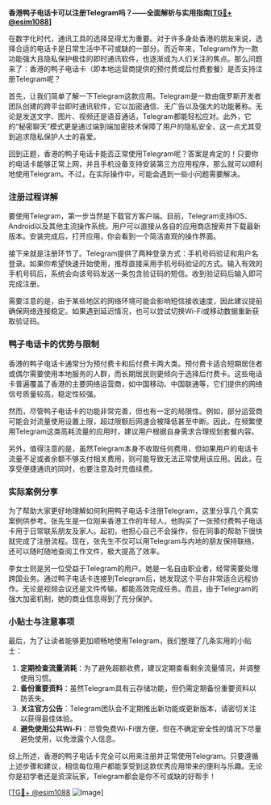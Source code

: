 **香港鸭子电话卡可以注册Telegram吗？——全面解析与实用指南[[TG💪+ @esim1088](https://t.me/s/esim1088)]**

在数字化时代，通讯工具的选择显得尤为重要。对于许多身处香港的朋友来说，选择合适的电话卡是日常生活中不可或缺的一部分。而近年来，Telegram作为一款功能强大且隐私保护极佳的即时通讯软件，也逐渐成为人们关注的焦点。那么问题来了：香港的鸭子电话卡（即本地运营商提供的预付费或后付费套餐）是否支持注册Telegram呢？

首先，让我们简单了解一下Telegram这款应用。Telegram是一款由俄罗斯开发者团队创建的跨平台即时通讯软件，它以加密通信、无广告以及强大的功能著称。无论是发送文字、图片、视频还是语音通话，Telegram都能轻松应对。此外，它的“秘密聊天”模式更是通过端到端加密技术保障了用户的隐私安全，这一点尤其受到追求隐私保护人士的喜爱。

回到正题，香港的鸭子电话卡能否正常使用Telegram呢？答案是肯定的！只要你的电话卡能够正常上网，并且手机设备支持安装第三方应用程序，那么就可以顺利地使用Telegram。不过，在实际操作中，可能会遇到一些小问题需要解决。

### 注册过程详解

要使用Telegram，第一步当然是下载官方客户端。目前，Telegram支持iOS、Android以及其他主流操作系统。用户可以直接从各自的应用商店搜索并下载最新版本。安装完成后，打开应用，你会看到一个简洁直观的操作界面。

接下来就是注册环节了。Telegram提供了两种登录方式：手机号码验证和用户名登录。如果你希望快速开始使用，推荐直接采用手机号码验证的方式。输入有效的手机号码后，系统会向该号码发送一条包含验证码的短信。收到验证码后输入即可完成注册。

需要注意的是，由于某些地区的网络环境可能会影响短信接收速度，因此建议提前确保网络连接稳定。如果遇到延迟情况，也可以尝试切换Wi-Fi或移动数据重新获取验证码。

### 鸭子电话卡的优势与限制

香港的鸭子电话卡通常分为预付费卡和后付费卡两大类。预付费卡适合短期居住者或偶尔需要使用本地服务的人群，而长期居民则更倾向于选择后付费卡。这些电话卡普遍覆盖了香港的主要网络运营商，如中国移动、中国联通等，它们提供的网络信号质量较高，稳定性较强。

然而，尽管鸭子电话卡的功能非常完善，但也有一定的局限性。例如，部分运营商可能会对流量使用设置上限，超过限额后网速会被降低甚至中断。因此，在频繁使用Telegram这类高耗流量的应用时，建议用户根据自身需求合理规划套餐内容。

另外，值得注意的是，虽然Telegram本身不收取任何费用，但如果用户的电话卡流量不足或者余额不够支付相关费用，则可能导致无法正常使用该应用。因此，在享受便捷通讯的同时，也要注意及时充值续费。

### 实际案例分享

为了帮助大家更好地理解如何利用鸭子电话卡注册Telegram，这里分享几个真实案例供参考。张先生是一位刚来香港工作的年轻人，他购买了一张预付费鸭子电话卡用于日常联系朋友及家人。起初，他担心自己不会操作，但在同事的帮助下很快就完成了注册流程。现在，张先生不仅可以用Telegram与内地的朋友保持联络，还可以随时随地查阅工作文件，极大提高了效率。

李女士则是另一位受益于Telegram的用户。她是一名自由职业者，经常需要处理跨国业务。通过鸭子电话卡连接到Telegram后，她发现这个平台非常适合远程协作。无论是视频会议还是文件传输，都能高效完成任务。而且，由于Telegram的强大加密机制，她的商业信息得到了充分保护。

### 小贴士与注意事项

最后，为了让读者能够更加顺畅地使用Telegram，我们整理了几条实用的小贴士：

1. **定期检查流量消耗**：为了避免超额收费，建议定期查看剩余流量情况，并调整使用习惯。
2. **备份重要资料**：虽然Telegram具有云存储功能，但仍需定期备份重要资料以防丢失。
3. **关注官方公告**：Telegram团队会不定期推出新功能或更新版本，请密切关注以获得最佳体验。
4. **避免使用公共Wi-Fi**：尽管免费Wi-Fi很方便，但在不确定安全性的情况下尽量避免使用，以免泄露个人信息。

综上所述，香港的鸭子电话卡完全可以用来注册并正常使用Telegram。只要遵循上述步骤和建议，相信每位用户都能享受到这款优秀应用带来的便利与乐趣。无论你是初学者还是资深玩家，Telegram都会是你不可或缺的好帮手！

[[TG💪+ @esim1088](https://t.me/s/esim1088) ![Image](https://i.postimg.cc/4NQfJmqS/Snipaste-2025-05-13-00-14-12.png)]